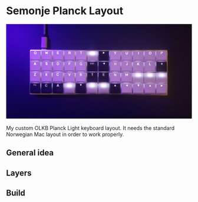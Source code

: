 # Semonje Planck Layout

![What it looks like](/thumbnail.jpg)

My custom OLKB Planck Light keyboard layout. It needs the standard Norwegian Mac layout in order to work properly.

## General idea

## Layers

## Build
